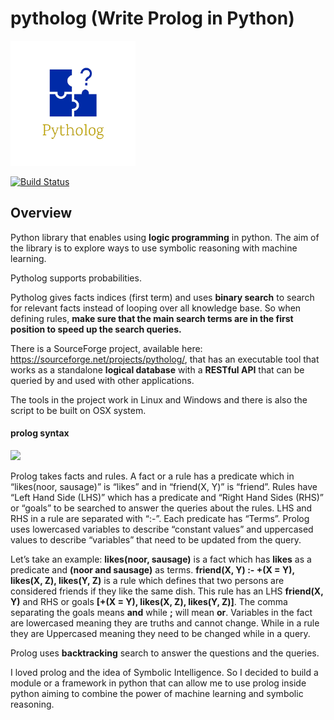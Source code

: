 pytholog (Write Prolog in Python)
================
![pytholog logo](./img/pytholog-logo.png)

[![Build Status](https://travis-ci.com/MNoorFawi/pytholog.svg?branch=master)](https://travis-ci.com/MNoorFawi/pytholog)

## Overview

Python library that enables using **logic programming** in python. 
The aim of the library is to explore ways to use symbolic reasoning with machine learning.

Pytholog supports probabilities.

Pytholog gives facts indices (first term) and uses **binary search** to search for relevant facts instead of looping over all knowledge base.
So when defining rules, **make sure that the main search terms are in the first position to speed up the search queries.**


There is a SourceForge project, available here: https://sourceforge.net/projects/pytholog/, that has an executable tool that works as a standalone **logical database** with a **RESTful API** that can be queried by and used with other applications. 

The tools in the project work in Linux and Windows and there is also the script to be built on OSX system.

#### prolog syntax
![](./img/prolog_ex.png)

Prolog takes facts and rules. A fact or a rule has a predicate which in
“likes(noor, sausage)” is “likes” and in “friend(X, Y)” is “friend”.
Rules have “Left Hand Side (LHS)” which has a predicate and “Right Hand
Sides (RHS)” or “goals” to be searched to answer the queries about the
rules. LHS and RHS in a rule are separated with “:-”. Each predicate has
“Terms”. Prolog uses lowercased variables to describe “constant values”
and uppercased values to describe “variables” that need to be updated
from the query.

Let’s take an example: **likes(noor, sausage)** is a fact which has
**likes** as a predicate and **(noor and sausage)** as terms.
**friend(X, Y) :- +(X = Y), likes(X, Z), likes(Y, Z)** is a rule which
defines that two persons are considered friends if they like the same
dish. This rule has an LHS **friend(X, Y)** and RHS or goals **\[+(X =
Y), likes(X, Z), likes(Y, Z)\]**. The comma separating the goals means
**and** while **;** will mean **or**. Variables in the fact are
lowercased meaning they are truths and cannot change. While in a rule
they are Uppercased meaning they need to be changed while in a query.

Prolog uses **backtracking** search to answer the questions and the
queries.

I loved prolog and the idea of Symbolic Intelligence. So I decided to
build a module or a framework in python that can allow me to use prolog
inside python aiming to combine the power of machine learning and
symbolic reasoning.
